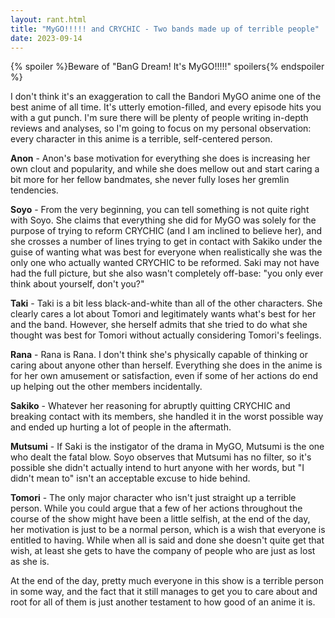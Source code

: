 ```yaml
---
layout: rant.html
title: "MyGO!!!!! and CRYCHIC - Two bands made up of terrible people"
date: 2023-09-14
---
```


{% spoiler %}Beware of "BanG Dream! It's MyGO!!!!!" spoilers{% endspoiler %}

I don't think it's an exaggeration to call the Bandori MyGO anime one of the best anime of all time. It's utterly emotion-filled, and every episode hits you with a gut punch. I'm sure there will be plenty of people writing in-depth reviews and analyses, so I'm going to focus on my personal observation: every character in this anime is a terrible, self-centered person.
<!-- more -->

**Anon** - Anon's base motivation for everything she does is increasing her own clout and popularity, and while she does mellow out and start caring a bit more for her fellow bandmates, she never fully loses her gremlin tendencies.

**Soyo** - From the very beginning, you can tell something is not quite right with Soyo. She claims that everything she did for MyGO was solely for the purpose of trying to reform CRYCHIC (and I am inclined to believe her), and she crosses a number of lines trying to get in contact with Sakiko under the guise of wanting what was best for everyone when realistically she was the only one who actually wanted CRYCHIC to be reformed. Saki may not have had the full picture, but she also wasn't completely off-base: "you only ever think about yourself, don't you?"

**Taki** - Taki is a bit less black-and-white than all of the other characters. She clearly cares a lot about Tomori and legitimately wants what's best for her and the band. However, she herself admits that she tried to do what she thought was best for Tomori without actually considering Tomori's feelings. 

**Rana** - Rana is Rana. I don't think she's physically capable of thinking or caring about anyone other than herself. Everything she does in the anime is for her own amusement or satisfaction, even if some of her actions do end up helping out the other members incidentally.

**Sakiko** - Whatever her reasoning for abruptly quitting CRYCHIC and breaking contact with its members, she handled it in the worst possible way and ended up hurting a lot of people in the aftermath.

**Mutsumi** - If Saki is the instigator of the drama in MyGO, Mutsumi is the one who dealt the fatal blow. Soyo observes that Mutsumi has no filter, so it's possible she didn't actually intend to hurt anyone with her words, but "I didn't mean to" isn't an acceptable excuse to hide behind.

**Tomori** - The only major character who isn't just straight up a terrible person. While you could argue that a few of her actions throughout the course of the show might have been a little selfish, at the end of the day, her motivation is just to be a normal person, which is a wish that everyone is entitled to having. While when all is said and done she doesn't quite get that wish, at least she gets to have the company of people who are just as lost as she is.

At the end of the day, pretty much everyone in this show is a terrible person in some way, and the fact that it still manages to get you to care about and root for all of them is just another testament to how good of an anime it is.